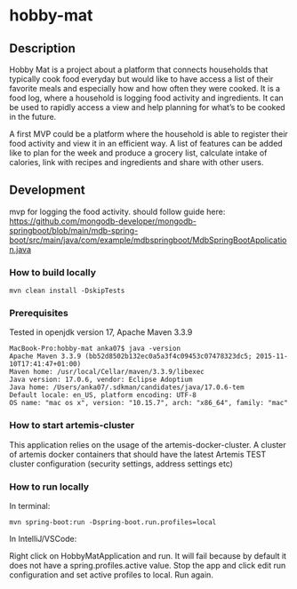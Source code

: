 # hobby-mat

## Description

Hobby Mat is a project about a platform that connects households that typically cook food everyday but would like to have access a list of their favorite meals and especially how and how often they were cooked. It is a food log, where a household is logging food activity and ingredients. It can be used to rapidly access a view and help planning for what’s to be cooked in the future.

A first MVP could be a platform where the household is able to register their food activity and view it in an efficient way. A list of features can be added like to plan for the week and produce a grocery list, calculate intake of calories, link with recipes and ingredients and share with other users.


## Development

mvp for logging the food activity. should follow guide here:
https://github.com/mongodb-developer/mongodb-springboot/blob/main/mdb-spring-boot/src/main/java/com/example/mdbspringboot/MdbSpringBootApplication.java


### How to build locally
```
mvn clean install -DskipTests
```

### Prerequisites

Tested in openjdk version 17, Apache Maven 3.3.9
```
MacBook-Pro:hobby-mat anka07$ java -version
Apache Maven 3.3.9 (bb52d8502b132ec0a5a3f4c09453c07478323dc5; 2015-11-10T17:41:47+01:00)
Maven home: /usr/local/Cellar/maven/3.3.9/libexec
Java version: 17.0.6, vendor: Eclipse Adoptium
Java home: /Users/anka07/.sdkman/candidates/java/17.0.6-tem
Default locale: en_US, platform encoding: UTF-8
OS name: "mac os x", version: "10.15.7", arch: "x86_64", family: "mac"
```


### How to start artemis-cluster

This application relies on the usage of the artemis-docker-cluster. A cluster of artemis docker containers
that should have the latest Artemis TEST cluster configuration (security settings, address settings etc)


### How to run locally

In terminal:
```
mvn spring-boot:run -Dspring-boot.run.profiles=local
```

In IntelliJ/VSCode:

Right click on HobbyMatApplication and run.
It will fail because by default it does not have a spring.profiles.active value.
Stop the app and click edit run configuration and set active profiles to local.
Run again.

